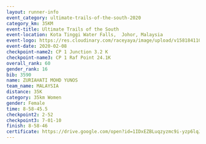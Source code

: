 ```yaml
--- 
layout: runner-info 
event_category: ultimate-trails-of-the-south-2020 
category_km: 35KM 
event-title: Ultimate Trails of the South 
event-location: Kota Tinggi Water Falls,  Johor, Malaysia 
event-logo: https://res.cloudinary.com/raceyaya/image/upload/v1581841103/logo/2020/ultimate-trails-2020_i93dfj.jpg 
event-date: 2020-02-08 
checkpoint-name2: CP 1 Junction 3.2 K 
checkpoint-name3: CP 1 Raf Point 24.1K 
overall_rank: 60
gender_rank: 16
bib: 3590
name: ZURIAHATI MOHD YUNOS
team_name: MALAYSIA
distance: 35K
category: 35km Women
gender: Female
time: 8-58-45.5
checkpoint2: 2-52
checkpoint3: 7-01-10
finish: 8-58-46
certificate: https://drive.google.com/open?id=1IDxEZBLuqzyzmc9i-yzp6lqJAksGOFZb
--- 
```

